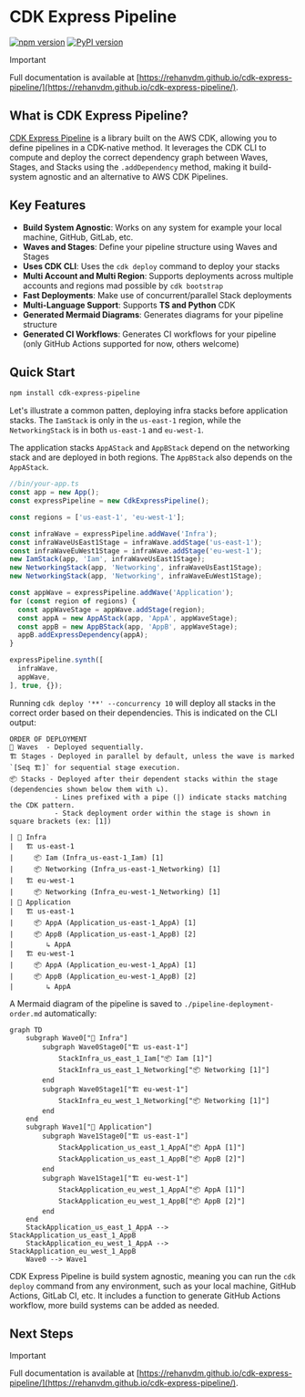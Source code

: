 # CDK Express Pipeline

[![npm version](https://badge.fury.io/js/cdk-express-pipeline.svg)](https://badge.fury.io/js/cdk-express-pipeline)
[![PyPI version](https://badge.fury.io/py/cdk-express-pipeline.svg)](https://badge.fury.io/py/cdk-express-pipeline)

> [!IMPORTANT]
> Full documentation is available at [https://rehanvdm.github.io/cdk-express-pipeline/](https://rehanvdm.github.io/cdk-express-pipeline/).

## What is CDK Express Pipeline?

[CDK Express Pipeline](https://github.com/rehanvdm/cdk-express-pipeline/tree/main) is a library built on the AWS CDK,
allowing you to define pipelines in a CDK-native method. It leverages the CDK CLI to compute and deploy the correct
dependency graph between Waves, Stages, and Stacks using the <code>.addDependency</code> method, making it build-system
agnostic and an alternative to AWS CDK Pipelines.

## Key Features

- **Build System Agnostic**: Works on any system for example your local machine, GitHub, GitLab, etc.
- **Waves and Stages**: Define your pipeline structure using Waves and Stages
- **Uses CDK CLI**: Uses the `cdk deploy` command to deploy your stacks
- **Multi Account and Multi Region**: Supports deployments across multiple accounts and regions mad possible by `cdk bootstrap`
- **Fast Deployments**: Make use of concurrent/parallel Stack deployments
- **Multi-Language Support**: Supports **TS and Python** CDK
- **Generated Mermaid Diagrams**: Generates diagrams for your pipeline structure
- **Generated CI Workflows**: Generates CI workflows for your pipeline (only GitHub Actions supported for now, others welcome)

## Quick Start

```bash
npm install cdk-express-pipeline
```

Let's illustrate a common patten, deploying infra stacks before application stacks. The `IamStack` is only in the
`us-east-1` region, while the `NetworkingStack` is in both `us-east-1` and `eu-west-1`.

The application stacks `AppAStack` and `AppBStack` depend on the networking stack and are deployed in both regions.
The `AppBStack` also depends on the `AppAStack`.

```typescript
//bin/your-app.ts
const app = new App();
const expressPipeline = new CdkExpressPipeline();

const regions = ['us-east-1', 'eu-west-1'];

const infraWave = expressPipeline.addWave('Infra');
const infraWaveUsEast1Stage = infraWave.addStage('us-east-1');
const infraWaveEuWest1Stage = infraWave.addStage('eu-west-1');
new IamStack(app, 'Iam', infraWaveUsEast1Stage);
new NetworkingStack(app, 'Networking', infraWaveUsEast1Stage);
new NetworkingStack(app, 'Networking', infraWaveEuWest1Stage);

const appWave = expressPipeline.addWave('Application');
for (const region of regions) {
  const appWaveStage = appWave.addStage(region);
  const appA = new AppAStack(app, 'AppA', appWaveStage);
  const appB = new AppBStack(app, 'AppB', appWaveStage);
  appB.addExpressDependency(appA);
}

expressPipeline.synth([
  infraWave,
  appWave,
], true, {});
```

Running `cdk deploy '**' --concurrency 10` will deploy all stacks in the correct order based on their dependencies. This
is indicated on the CLI output:

```plaintext
ORDER OF DEPLOYMENT
🌊 Waves  - Deployed sequentially.
🏗 Stages - Deployed in parallel by default, unless the wave is marked `[Seq 🏗]` for sequential stage execution.
📦 Stacks - Deployed after their dependent stacks within the stage (dependencies shown below them with ↳).
           - Lines prefixed with a pipe (|) indicate stacks matching the CDK pattern.
           - Stack deployment order within the stage is shown in square brackets (ex: [1])

| 🌊 Infra
|   🏗 us-east-1
|     📦 Iam (Infra_us-east-1_Iam) [1]
|     📦 Networking (Infra_us-east-1_Networking) [1]
|   🏗 eu-west-1
|     📦 Networking (Infra_eu-west-1_Networking) [1]
| 🌊 Application
|   🏗 us-east-1
|     📦 AppA (Application_us-east-1_AppA) [1]
|     📦 AppB (Application_us-east-1_AppB) [2]
|        ↳ AppA
|   🏗 eu-west-1
|     📦 AppA (Application_eu-west-1_AppA) [1]
|     📦 AppB (Application_eu-west-1_AppB) [2]
|        ↳ AppA
```

A Mermaid diagram of the pipeline is saved to `./pipeline-deployment-order.md` automatically:

```mermaid
graph TD
    subgraph Wave0["🌊 Infra"]
        subgraph Wave0Stage0["🏗 us-east-1"]
            StackInfra_us_east_1_Iam["📦 Iam [1]"]
            StackInfra_us_east_1_Networking["📦 Networking [1]"]
        end
        subgraph Wave0Stage1["🏗 eu-west-1"]
            StackInfra_eu_west_1_Networking["📦 Networking [1]"]
        end
    end
    subgraph Wave1["🌊 Application"]
        subgraph Wave1Stage0["🏗 us-east-1"]
            StackApplication_us_east_1_AppA["📦 AppA [1]"]
            StackApplication_us_east_1_AppB["📦 AppB [2]"]
        end
        subgraph Wave1Stage1["🏗 eu-west-1"]
            StackApplication_eu_west_1_AppA["📦 AppA [1]"]
            StackApplication_eu_west_1_AppB["📦 AppB [2]"]
        end
    end
    StackApplication_us_east_1_AppA --> StackApplication_us_east_1_AppB
    StackApplication_eu_west_1_AppA --> StackApplication_eu_west_1_AppB
    Wave0 --> Wave1
```

CDK Express Pipeline is build system agnostic, meaning you can run the `cdk deploy` command from any environment,
such as your local machine, GitHub Actions, GitLab CI, etc. It includes a function to generate GitHub Actions workflow,
more build systems can be added as needed.

## Next Steps

> [!IMPORTANT]
> Full documentation is available at [https://rehanvdm.github.io/cdk-express-pipeline/](https://rehanvdm.github.io/cdk-express-pipeline/).
